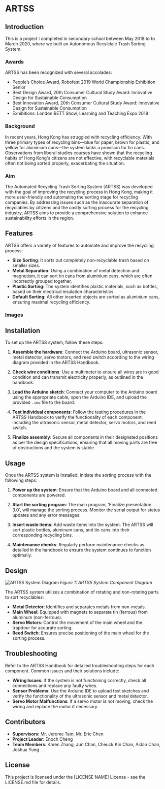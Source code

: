 # ARTSS

## Introduction

This is a project I completed in secondary school between May 2018 to to March 2020, where we built an Autonomous Recylclale Trash Sorting System. 

### Awards

ARTSS has been recognized with several accolades:

- People’s Choice Award, Robofest 2019 World Championship Exhibition Senior
- Best Design Award, 20th Consumer Cultural Study Award: Innovative Design for Sustainable Consumption
- Best Innovation Award, 20th Consumer Cultural Study Award: Innovative Design for Sustainable Consumption
- Exhibitions: London BETT Show, Learning and Teaching Expo 2018

### Background
In recent years, Hong Kong has struggled with recycling efficiency. With three primary types of recycling bins—blue for paper, brown for plastic, and yellow for aluminium cans—the system lacks a provision for tin cans. Observations from liberal studies courses have shown that the recycling habits of Hong Kong's citizens are not effective, with recyclable materials often not being sorted properly, exacerbating the situation.

### Aim
The Automated Recycling Trash Sorting System (ARTSS) was developed with the goal of improving the recycling process in Hong Kong, making it more user-friendly and automating the sorting stage for recycling companies. By addressing issues such as the inaccurate separation of recyclables by citizens and the costly sorting process for the recycling industry, ARTSS aims to provide a comprehensive solution to enhance sustainability efforts in the region.

## Features

ARTSS offers a variety of features to automate and improve the recycling process:

- **Size Sorting**: It sorts out completely non-recyclable trash based on smaller sizes.
- **Metal Separation**: Using a combination of metal detection and magnetism, it can sort tin cans from aluminium cans, which are often incorrectly grouped together.
- **Plastic Sorting**: The system identifies plastic materials, such as bottles, based on their electrical insulation characteristics.
- **Default Sorting**: All other inserted objects are sorted as aluminium cans, ensuring maximal recycling efficiency.

### Images


## Installation

To set up the ARTSS system, follow these steps:

1. **Assemble the hardware**: Connect the Arduino board, ultrasonic sensor, metal detector, servo motors, and reed switch according to the wiring diagram provided in the ARTSS Handbook.

2. **Check wire conditions**: Use a multimeter to ensure all wires are in good condition and can transmit electricity properly, as outlined in the handbook.

3. **Load the Arduino sketch**: Connect your computer to the Arduino board using the appropriate cable, open the Arduino IDE, and upload the provided `.ino` file to the board.

4. **Test individual components**: Follow the testing procedures in the ARTSS Handbook to verify the functionality of each component, including the ultrasonic sensor, metal detector, servo motors, and reed switch.

5. **Finalize assembly**: Secure all components in their designated positions as per the design specifications, ensuring that all moving parts are free of obstructions and the system is stable.

## Usage

Once the ARTSS system is installed, initiate the sorting process with the following steps:

1. **Power up the system**: Ensure that the Arduino board and all connected components are powered.

2. **Start the sorting program**: The main program, 'Finalize presentation 3.0', will manage the sorting process. Monitor the serial output for status updates and any error messages.

3. **Insert waste items**: Add waste items into the system. The ARTSS will sort plastic bottles, aluminum cans, and tin cans into their corresponding recycling bins.

4. **Maintenance checks**: Regularly perform maintenance checks as detailed in the handbook to ensure the system continues to function optimally.
   
## Design

![ARTSS System Diagram](/path/to/image.png)
*Figure 1: ARTSS System Component Diagram*

The ARTSS system utilizes a combination of rotating and non-rotating parts to sort recyclables:

- **Metal Detector**: Identifies and separates metals from non-metals.
- **Main Wheel**: Equipped with magnets to separate tin (ferrous) from aluminum (non-ferrous).
- **Servo Motors**: Control the movement of the main wheel and the trapdoor for accurate sorting.
- **Reed Switch**: Ensures precise positioning of the main wheel for the sorting process.

## Troubleshooting

Refer to the ARTSS Handbook for detailed troubleshooting steps for each component. Common issues and their solutions include:

- **Wiring Issues**: If the system is not functioning correctly, check all connections and replace any faulty wires.
- **Sensor Problems**: Use the Arduino IDE to upload test sketches and verify the functionality of the ultrasonic sensor and metal detector.
- **Servo Motor Malfunctions**: If a servo motor is not moving, check the wiring and replace the motor if necessary.

## Contributors

- **Supervisors**: Mr. Jerome Tam, Mr. Eric Chen
- **Project Leader**: Enoch Cheng
- **Team Members**: Karen Zhang, Jun Chan, Cheuck Kin Chan, Aidan Chan, Joshua Yung

## License

This project is licensed under the [LICENSE NAME] License - see the LICENSE.md file for details.

